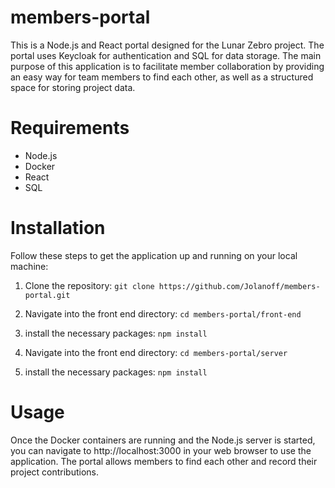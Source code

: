 # members-portal
This is a Node.js and React portal designed for the Lunar Zebro project. The portal uses Keycloak for authentication and SQL for data storage.
The main purpose of this application is to facilitate member collaboration by providing an easy way for team members to find each other,
as well as a structured space for storing project data.

# Requirements
- Node.js
- Docker
- React
- SQL

# Installation
Follow these steps to get the application up and running on your local machine:

1. Clone the repository:
`git clone https://github.com/Jolanoff/members-portal.git`

2. Navigate into the front end directory:
`cd members-portal/front-end`

3. install the necessary packages:
`npm install`

4. Navigate into the front end directory:
`cd members-portal/server`

5. install the necessary packages:
`npm install`

# Usage
Once the Docker containers are running and the Node.js server is started, you can navigate to http://localhost:3000 in your web browser to use the application. The portal allows members to find each other and record their project contributions.

